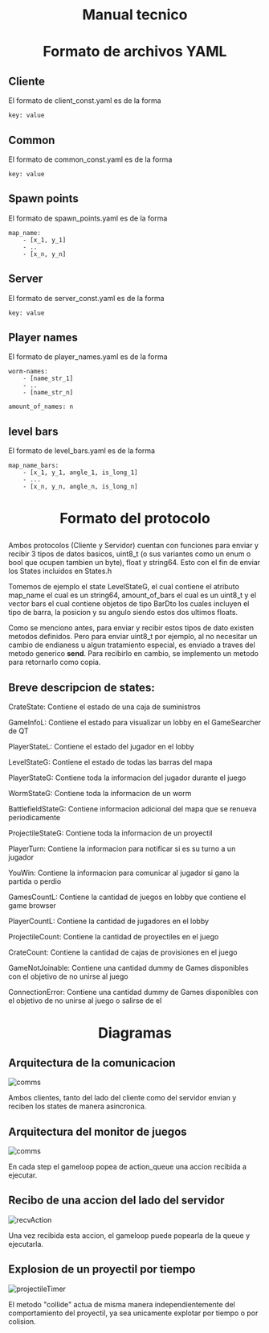 # <p style="text-align: center;">Manual tecnico</p>

# <p style="text-align: center;">Formato de archivos YAML</p>

## Cliente

El formato de client_const.yaml es de la forma 
    
    key: value

## Common

El formato de common_const.yaml es de la forma      
    
    key: value

## Spawn points

El formato de spawn_points.yaml es de la forma 

    map_name:
        - [x_1, y_1]
        - ..
        - [x_n, y_n]

## Server

El formato de server_const.yaml es de la forma 

    key: value

## Player names

El formato de player_names.yaml es de la forma

    worm-names:
        - [name_str_1]
        - ..
        - [name_str_n]

    amount_of_names: n

## level bars

El formato de level_bars.yaml es de la forma

    map_name_bars:
        - [x_1, y_1, angle_1, is_long_1]
        - ...
        - [x_n, y_n, angle_n, is_long_n]


# <p style="text-align: center;">Formato del protocolo</p>

Ambos protocolos (Cliente y Servidor) cuentan con funciones para enviar y recibir 3 tipos de datos basicos, uint8_t (o sus variantes como un enum o bool que ocupen tambien un byte), float y string64. Esto con el fin de enviar los States incluidos en States.h

Tomemos de ejemplo el state LevelStateG, el cual contiene el atributo map_name el cual es un string64, amount_of_bars el cual es un uint8_t y el vector bars el cual contiene objetos de tipo BarDto los cuales incluyen el tipo de barra, la posicion y su angulo siendo estos dos ultimos floats.

Como se menciono antes, para enviar y recibir estos tipos de dato existen metodos definidos. Pero para enviar uint8_t por ejemplo, al no necesitar un cambio de endianess u algun tratamiento especial, es enviado a traves del metodo generico **send**. Para recibirlo en cambio, se implemento un metodo para retornarlo como copia.

## Breve descripcion de states:

CrateState: Contiene el estado de una caja de suministros

GameInfoL: Contiene el estado para visualizar un lobby en el GameSearcher de QT

PlayerStateL: Contiene el estado del jugador en el lobby

LevelStateG: Contiene el estado de todas las barras del mapa

PlayerStateG: Contiene toda la informacion del jugador durante el juego

WormStateG: Contiene toda la informacion de un worm

BattlefieldStateG: Contiene informacion adicional del mapa que se renueva periodicamente

ProjectileStateG: Contiene toda la informacion de un proyectil

PlayerTurn: Contiene la informacion para notificar si es su turno a un jugador

YouWin: Contiene la informacion para comunicar al jugador si gano la partida o perdio

GamesCountL: Contiene la cantidad de juegos en lobby que contiene el game browser

PlayerCountL: Contiene la cantidad de jugadores en el lobby

ProjectileCount: Contiene la cantidad de proyectiles en el juego

CrateCount: Contiene la cantidad de cajas de provisiones en el juego

GameNotJoinable: Contiene una cantidad dummy de Games disponibles con el objetivo de no unirse al juego

ConnectionError: Contiene una cantidad dummy de Games disponibles con el objetivo de no unirse al juego o salirse de el

# <p style="text-align: center;">Diagramas</p>

## Arquitectura de la comunicacion

<img src="diagrams/comms.png" alt="comms">


Ambos clientes, tanto del lado del cliente como del servidor envian y reciben los states de manera asincronica.

## Arquitectura del monitor de juegos

<img src="diagrams/game_arch.png" alt="comms">

En cada step el gameloop popea de action_queue una accion recibida a ejecutar.

## Recibo de una accion del lado del servidor

<img src="diagrams/recvAction.png" alt="recvAction">

Una vez recibida esta accion, el gameloop puede popearla de la queue y ejecutarla.

## Explosion de un proyectil por tiempo

<img src="diagrams/projectileTimer.png" alt="projectileTimer">

El metodo "collide" actua de misma manera independientemente del comportamiento del proyectil, ya sea unicamente explotar por tiempo o por colision.